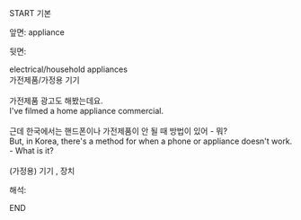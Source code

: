START
기본

앞면:
appliance


뒷면:
<div>electrical/household appliances </div><div>가전제품/가정용 기기</div><div><br></div><div><div><div>가전제품 광고도 해봤는데요.</div></div><div><div>I've filmed a home appliance commercial.</div></div></div><div><br></div><div><div><div>근데 한국에서는 핸드폰이나 가전제품이 안 될 때 방법이 있어 - 뭐?</div></div><div><div>But, in Korea, there's a method for when a phone or appliance doesn't work. - What is it?</div></div></div><div><br></div><div>(가정용) 기기 , 장치</div>


해석:

END